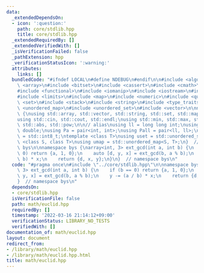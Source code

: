 ```yaml
---
data:
  _extendedDependsOn:
  - icon: ':question:'
    path: core/stdlib.hpp
    title: core/stdlib.hpp
  _extendedRequiredBy: []
  _extendedVerifiedWith: []
  _isVerificationFailed: false
  _pathExtension: hpp
  _verificationStatusIcon: ':warning:'
  attributes:
    links: []
  bundledCode: "#ifndef LOCAL\n#define NDEBUG\n#endif\n\n#include <algorithm>\n#include\
    \ <array>\n#include <bitset>\n#include <cassert>\n#include <cmath>\n#include <complex>\n\
    #include <functional>\n#include <iomanip>\n#include <iostream>\n#include <iterator>\n\
    #include <limits>\n#include <map>\n#include <numeric>\n#include <queue>\n#include\
    \ <set>\n#include <stack>\n#include <string>\n#include <type_traits>\n#include\
    \ <unordered_map>\n#include <unordered_set>\n#include <vector>\n\nnamespace bys\
    \ {\nusing std::array, std::vector, std::string, std::set, std::map, std::pair;\n\
    using std::cin, std::cout, std::endl;\nusing std::min, std::max, std::sort, std::reverse,\
    \ std::abs, std::pow;\n\n// alias\nusing ll = long long int;\nusing ld = long\
    \ double;\nusing Pa = pair<int, int>;\nusing Pall = pair<ll, ll>;\nusing ibool\
    \ = std::int8_t;\ntemplate <class T>\nusing uset = std::unordered_set<T>;\ntemplate\
    \ <class S, class T>\nusing umap = std::unordered_map<S, T>;\n}  // namespace\
    \ bys\n\nnamespace bys {\narray<int, 3> ext_gcd(int a, int b) {\n    if (b ==\
    \ 0) return {a, 1, 0};\n    auto [d, y, x] = ext_gcd(b, a % b);\n    y -= (a /\
    \ b) * x;\n    return {d, x, y};\n}\n}  // namespace bys\n"
  code: "#pragma once\n#include \"../core/stdlib.hpp\"\n\nnamespace bys {\narray<int,\
    \ 3> ext_gcd(int a, int b) {\n    if (b == 0) return {a, 1, 0};\n    auto [d,\
    \ y, x] = ext_gcd(b, a % b);\n    y -= (a / b) * x;\n    return {d, x, y};\n}\n\
    }  // namespace bys\n"
  dependsOn:
  - core/stdlib.hpp
  isVerificationFile: false
  path: math/euclid.hpp
  requiredBy: []
  timestamp: '2022-03-16 21:14:12+09:00'
  verificationStatus: LIBRARY_NO_TESTS
  verifiedWith: []
documentation_of: math/euclid.hpp
layout: document
redirect_from:
- /library/math/euclid.hpp
- /library/math/euclid.hpp.html
title: math/euclid.hpp
---
```


